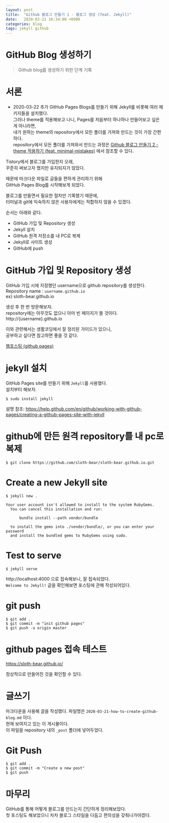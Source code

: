 ```yaml
---
layout: post
title:  "Github 블로그 만들기 1 - 블로그 생성 (feat. Jekyll)"
date:   2020-03-21 16:34:00 +0900
categories: blog
tags: jekyll github
---
```




# GitHub Blog 생성하기 
> Github blog를 생성하기 위한 단계 기록 



# 서론
* 2020-03-22 추가
  GitHub Pages Blogs를 만들기 위해 Jekyll를 비롯해 여러 패키지들을 설치했다.  
  그러나 theme를 적용해보고 나니, Pages를 처음부터 하나하나 만들어보고 싶은 게 아니라면,  
  내가 원하는 theme의 repository에서 모든 폴더를 가져와 만드는 것이 가장 간편하다.  
  repository에서 모든 폴더를 가져와서 만드는 과정은 [Github 블로그 만들기 2 - theme 적용하기 (feat. minimal-mistakes)](https://sloth-bear.github.io/blog/how-to-create-github-blog/) 에서 참조할 수 있다. 

Tistory에서 블로그를 가입한지 오래,  
꾸준히 써보고자 했지만 유지되지가 않았다.  

때문에 마크다운 파일로 글들을 편하게 관리하기 위해  
GitHub Pages Blog를 시작해보게 되었다.  

블로그를 만들면서 필요한 절차만 기록했기 때문에,  
터미널과 git에 익숙하지 않은 사용자에게는 적합하지 않을 수 있겠다.  


순서는 아래와 같다. 

* GitHub 가입 및 Repository 생성 
* Jekyll 설치 
* GitHub 원격 저장소를 내 PC로 복제 
* Jekyll로 사이트 생성 
* GitHub에 push



# GitHub 가입 및 Repository 생성 
GitHub 가입 시에 지정했던 username으로 github repository를 생성한다.  
Repository name : `username.github.io`  
ex) sloth-bear.github.io

생성 후 한 번 방문해보자.  
repository에는 아무것도 없으니 아마 빈 페이지가 뜰 것이다.  
http://{username}.github.io  

이와 관련해서는 생활코딩에서 잘 정리된 가이드가 있으니,  
공부하고 싶다면 참고하면 좋을 것 같다.  
  
<a href="https://opentutorials.org/course/3084/18891" target="_blank">웹호스팅 (github pages)</a>



# jekyll 설치
GitHub Pages site를 만들기 위해 `Jekyll`를 사용했다.  
설치부터 해보자.  

```
$ sudo install jekyll 
```

설명 참조: 
https://help.github.com/en/github/working-with-github-pages/creating-a-github-pages-site-with-jekyll



# github에 만든 원격 repository를 내 pc로 복제 
```
$ git clone https://github.com/sloth-bear/sloth-bear.github.io.git
```



# Create a new Jekyll site 
```
$ jekyll new .

Your user account isn't allowed to install to the system RubyGems.
  You can cancel this installation and run:

      bundle install --path vendor/bundle

  to install the gems into ./vendor/bundle/, or you can enter your password
  and install the bundled gems to RubyGems using sudo.
```



# Test to serve
```
$ jekyll serve
```

http://localhost:4000 으로 접속해보니, 잘 접속되었다.  
`Welcome to Jekyll!` 글을 확인해보면 포스팅에 관해 작성되어있다.  


# git push 
```
$ git add .
$ git commit -m "init github pages"
$ git push -u origin master
```



# github pages 접속 테스트 
https://sloth-bear.github.io/ 

정상적으로 만들어진 것을 확인할 수 있다.  



# 글쓰기 
마크다운을 사용해 글을 작성했다. 파일명은 `2020-03-21-how-to-create-github-blog.md` 이다.  
현재 보여지고 있는 이 게시물이다.  
이 파일을 repository 내의 `_post` 폴더에 넣어두었다.  



# Git Push 
```
$ git add .
$ git commit -m "Create a new post"
$ git push 
```



# 마무리  
GitHub를 통해 어떻게 블로그를 만드는지 간단하게 정리해보았다.  
첫 포스팅도 해보았으니 차차 블로그 스타일을 다듬고 편의성을 갖춰나가야겠다.  



